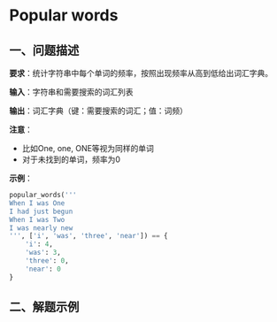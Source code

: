 # Popular words

## 一、问题描述

**要求**：统计字符串中每个单词的频率，按照出现频率从高到低给出词汇字典。

**输入**：字符串和需要搜索的词汇列表

**输出**：词汇字典（键：需要搜索的词汇；值：词频）

**注意**：

- 比如One, one, ONE等视为同样的单词
- 对于未找到的单词，频率为0

**示例**：

```python
popular_words('''
When I was One
I had just begun
When I was Two
I was nearly new
''', ['i', 'was', 'three', 'near']) == {
    'i': 4,
    'was': 3,
    'three': 0,
    'near': 0
}
```



## 二、解题示例
